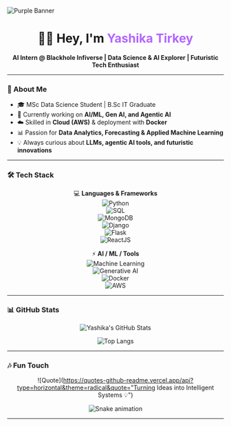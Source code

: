 <!-- Yashika Tirkey | README.md -->

![Purple Banner](https://i.ibb.co/wwM7z3g/purple-tech-banner.png)

<h1 align="center">👩‍💻 Hey, I'm <span style="color:#b366ff;">Yashika Tirkey</span></h1>

<p align="center">
  <b>AI Intern @ Blackhole Infiverse | Data Science & AI Explorer | Futuristic Tech Enthusiast</b>
</p>

---

### 🚀 About Me  
- 🎓 MSc Data Science Student | B.Sc IT Graduate  
- 🤖 Currently working on **AI/ML, Gen AI, and Agentic AI**  
- ☁️ Skilled in **Cloud (AWS)** & deployment with **Docker**  
- 📊 Passion for **Data Analytics, Forecasting & Applied Machine Learning**  
- 💡 Always curious about **LLMs, agentic AI tools, and futuristic innovations**    

---

### 🛠️ Tech Stack  
<div align="center">
  
💻 **Languages & Frameworks**  
![Python](https://img.shields.io/badge/Python-3776AB?style=for-the-badge&logo=python&logoColor=white)  
![SQL](https://img.shields.io/badge/SQL-003B57?style=for-the-badge&logo=postgresql&logoColor=white)  
![MongoDB](https://img.shields.io/badge/MongoDB-4DB33D?style=for-the-badge&logo=mongodb&logoColor=white)  
![Django](https://img.shields.io/badge/Django-092E20?style=for-the-badge&logo=django&logoColor=white)  
![Flask](https://img.shields.io/badge/Flask-000000?style=for-the-badge&logo=flask&logoColor=white)  
![ReactJS](https://img.shields.io/badge/ReactJS-61DBFB?style=for-the-badge&logo=react&logoColor=black)  

⚡ **AI / ML / Tools**  
![Machine Learning](https://img.shields.io/badge/ML-102770?style=for-the-badge&logo=tensorflow&logoColor=orange)  
![Generative AI](https://img.shields.io/badge/GenAI-6A0DAD?style=for-the-badge&logo=openai&logoColor=white)  
![Docker](https://img.shields.io/badge/Docker-0db7ed?style=for-the-badge&logo=docker&logoColor=white)  
![AWS](https://img.shields.io/badge/AWS-232F3E?style=for-the-badge&logo=amazon-aws&logoColor=orange)  

</div>

---

### 📊 GitHub Stats  
<div align="center">

![Yashika's GitHub Stats](https://github-readme-stats.vercel.app/api?username=yashikart&show_icons=true&theme=radical&title_color=8e44ad&icon_color=9b59b6&bg_color=000000&hide_border=true)  

![Top Langs](https://github-readme-stats.vercel.app/api/top-langs/?username=yashikart&layout=compact&theme=radical&title_color=9b59b6&bg_color=000000&hide_border=true)

</div>

---

### 🎶 Fun Touch  
<div align="center">

![Quote](https://quotes-github-readme.vercel.app/api?type=horizontal&theme=radical&quote="Turning Ideas into Intelligent Systems 💡")

![Snake animation](https://github.com/yashikart/yashikart/blob/output/github-contribution-grid-snake.svg)

</div>

---
